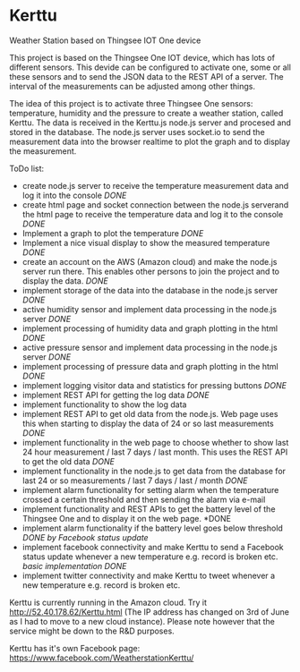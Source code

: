 # Kerttu
Weather Station based on Thingsee IOT One device

This project is based on the Thingsee One IOT device, which has lots of different sensors. This devide can be configured to activate one, some or all these sensors and to send the JSON data to the REST API of a server. The interval of the measurements can be adjusted among other things.

The idea of this project is to activate three Thingsee One sensors: temperature, humidity and the pressure to create a weather station, called Kerttu. The data is received in the Kerttu.js node.js server and procesed and stored in the database. The node.js server uses socket.io to send the measurement data into the browser realtime to plot the graph and to display the measurement.

ToDo list:
- create node.js server to receive the temperature measurement data and log it into the console *DONE*
- create html page and socket connection between the node.js serverand the html page to receive the temperature data and log it to the console *DONE*
- Implement a graph to plot the temperature *DONE*
- Implement a nice visual display to show the measured temperature *DONE*
- create an account on the AWS (Amazon cloud) and make the node.js server run there. This enables other persons to join the project and to display the data. *DONE*
- implement storage of the data into the database in the node.js server *DONE*
- active humidity sensor and implement data processing in the node.js server  *DONE*
- implement processing of humidity data and graph plotting in the html *DONE*
- active pressure sensor and implement data processing in the node.js server *DONE*
- implement processing of pressure data and graph plotting in the html  *DONE*
- implement logging visitor data and statistics for pressing buttons *DONE*
- implement REST API for getting the log data *DONE*
- implement functionality to show the log data
- implement REST API to get old data from the node.js. Web page uses this when starting to display the data of 24 or so last measurements *DONE*
- implement functionality in the web page to choose whether to show last 24 hour measurement / last 7 days / last month. This uses the REST API to get the old data *DONE*
- implement functionality in the node.js to get data from the database for last 24 or so measurements / last 7 days / last / month *DONE*
- implement alarm functionality for setting alarm when the temperature crossed a certain threshold and then sending the alarm via e-mail
- implement functionality and REST APIs to get the battery level of the Thingsee One and to display it on the web page.  *DONE
- implement alarm functionality if the battery level goes below threshold *DONE by Facebook status update*
- implement facebook connectivity and make Kerttu to send a Facebook status update whenever a new temperature e.g. record is broken etc. *basic implementation DONE*
- implement twitter connectivity and make Kerttu to tweet whenever a new temperature e.g. record is broken etc.

<bold>Kerttu is currently running in the Amazon cloud</bold>. Try it http://52.40.178.62/Kerttu.html (The IP address has 
changed on 3rd of June as I had to move to a new cloud instance). Please note however that the service might be down to the R&D purposes.

Kerttu has it's own Facebook page: https://www.facebook.com/WeatherstationKerttu/ 
